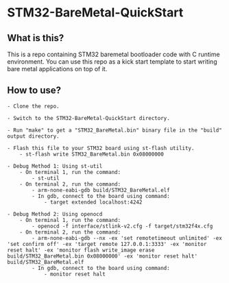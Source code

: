 # STM32-BareMetal-QuickStart

## What is this?
This is a repo containing STM32 baremetal bootloader code with C runtime environment. You can use this repo as a kick start template to start writing bare metal applications on top of it.

## How to use?
	- Clone the repo.

	- Switch to the STM32-BareMetal-QuickStart directory.

	- Run "make" to get a "STM32_BareMetal.bin" binary file in the "build" output directory.

	- Flash this file to your STM32 board using st-flash utility.
		- st-flash write STM32_BareMetal.bin 0x08000000

	- Debug Method 1: Using st-util
		- On terminal 1, run the command:
			- st-util
		- On terminal 2, run the command:
			- arm-none-eabi-gdb build/STM32_BareMetal.elf
			- In gdb, connect to the board using command:
				- target extended localhost:4242

	- Debug Method 2: Using openocd
		- On terminal 1, run the command:
			- openocd -f interface/stlink-v2.cfg -f target/stm32f4x.cfg
		- On terminal 2, run the command:
			- arm-none-eabi-gdb --nx -ex 'set remotetimeout unlimited' -ex 'set confirm off' -ex 'target remote 127.0.0.1:3333' -ex 'monitor reset halt' -ex 'monitor flash write_image erase build/STM32_BareMetal.bin 0x08000000' -ex 'monitor reset halt' build/STM32_BareMetal.elf
			- In gdb, connect to the board using command:
				- monitor reset halt
